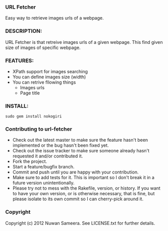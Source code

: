 ### URL Fetcher
Easy way to retrieve images urls of a webpage.

### DESCRIPTION:
URL Fetcher is that retreive images urls of a given webpage. This find given size of images of specific webpage.

### FEATURES:
* XPath support for images searching
* You can define images size (width)  
* You can retrive fllowing things
  * Images urls
  * Page title

### INSTALL:
    sudo gem install nokogiri

###  Contributing to url-fetcher
 
* Check out the latest master to make sure the feature hasn't been implemented or the bug hasn't been fixed yet.
* Check out the issue tracker to make sure someone already hasn't requested it and/or contributed it.
* Fork the project.
* Start a feature/bugfix branch.
* Commit and push until you are happy with your contribution.
* Make sure to add tests for it. This is important so I don't break it in a future version unintentionally.
* Please try not to mess with the Rakefile, version, or history. If you want to have your own version, or is otherwise necessary, that is fine, but please isolate to its own commit so I can cherry-pick around it.

### Copyright

Copyright (c) 2012 Nuwan Sameera. See LICENSE.txt for further details.


